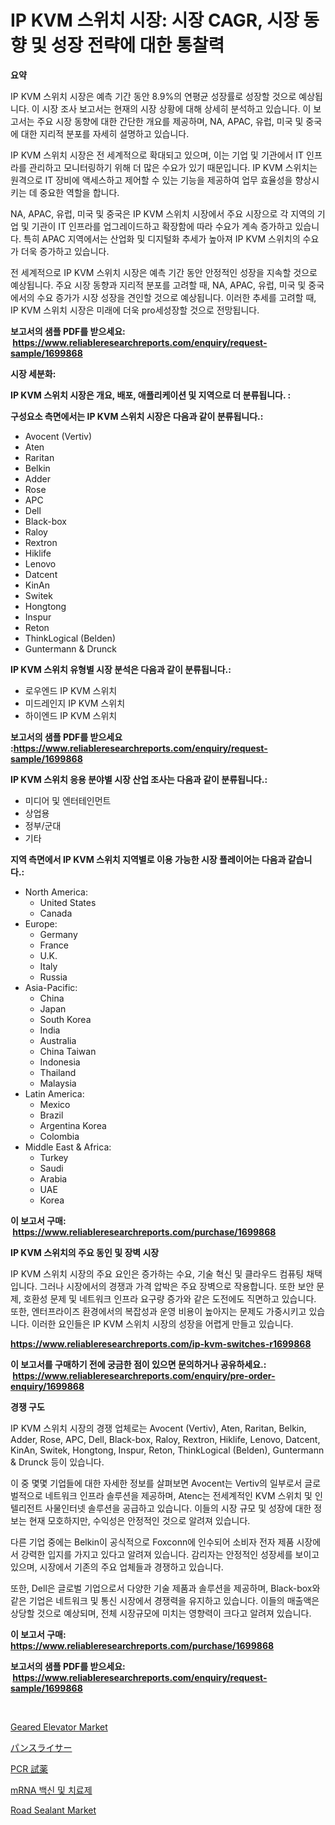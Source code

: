 <p><h1>IP KVM 스위치 시장: 시장 CAGR, 시장 동향 및 성장 전략에 대한 통찰력</h1></p><p><strong>요약</strong></p>
<p><p>IP KVM 스위치 시장은 예측 기간 동안 8.9%의 연평균 성장률로 성장할 것으로 예상됩니다. 이 시장 조사 보고서는 현재의 시장 상황에 대해 상세히 분석하고 있습니다. 이 보고서는 주요 시장 동향에 대한 간단한 개요를 제공하며, NA, APAC, 유럽, 미국 및 중국에 대한 지리적 분포를 자세히 설명하고 있습니다.</p><p>IP KVM 스위치 시장은 전 세계적으로 확대되고 있으며, 이는 기업 및 기관에서 IT 인프라를 관리하고 모니터링하기 위해 더 많은 수요가 있기 때문입니다. IP KVM 스위치는 원격으로 IT 장비에 액세스하고 제어할 수 있는 기능을 제공하여 업무 효율성을 향상시키는 데 중요한 역할을 합니다.</p><p>NA, APAC, 유럽, 미국 및 중국은 IP KVM 스위치 시장에서 주요 시장으로 각 지역의 기업 및 기관이 IT 인프라를 업그레이드하고 확장함에 따라 수요가 계속 증가하고 있습니다. 특히 APAC 지역에서는 산업화 및 디지털화 추세가 높아져 IP KVM 스위치의 수요가 더욱 증가하고 있습니다.</p><p>전 세계적으로 IP KVM 스위치 시장은 예측 기간 동안 안정적인 성장을 지속할 것으로 예상됩니다. 주요 시장 동향과 지리적 분포를 고려할 때, NA, APAC, 유럽, 미국 및 중국에서의 수요 증가가 시장 성장을 견인할 것으로 예상됩니다. 이러한 추세를 고려할 때, IP KVM 스위치 시장은 미래에 더욱 pro세성장할 것으로 전망됩니다.</p></p>
<p><strong>보고서의 샘플 PDF를 받으세요: &nbsp;<a href="https://www.reliableresearchreports.com/enquiry/request-sample/1699868">https://www.reliableresearchreports.com/enquiry/request-sample/1699868</a></strong></p>
<p><strong>시장 세분화:</strong></p>
<p><strong> IP KVM 스위치 시장은 개요, 배포, 애플리케이션 및 지역으로 더 분류됩니다. :</strong></p>
<p><strong>구성요소 측면에서는 IP KVM 스위치 시장은 다음과 같이 분류됩니다.:</strong></p>
<p><ul><li>Avocent (Vertiv)</li><li>Aten</li><li>Raritan</li><li>Belkin</li><li>Adder</li><li>Rose</li><li>APC</li><li>Dell</li><li>Black-box</li><li>Raloy</li><li>Rextron</li><li>Hiklife</li><li>Lenovo</li><li>Datcent</li><li>KinAn</li><li>Switek</li><li>Hongtong</li><li>Inspur</li><li>Reton</li><li>ThinkLogical (Belden)</li><li>Guntermann & Drunck</li></ul></p>
<p><strong> IP KVM 스위치 유형별 시장 분석은 다음과 같이 분류됩니다.:</strong></p>
<p><ul><li>로우엔드 IP KVM 스위치</li><li>미드레인지 IP KVM 스위치</li><li>하이엔드 IP KVM 스위치</li></ul></p>
<p><strong>보고서의 샘플 PDF를 받으세요 :<a href="https://www.reliableresearchreports.com/enquiry/request-sample/1699868">https://www.reliableresearchreports.com/enquiry/request-sample/1699868</a></strong></p>
<p><strong> IP KVM 스위치 응용 분야별 시장 산업 조사는 다음과 같이 분류됩니다.:</strong></p>
<p><ul><li>미디어 및 엔터테인먼트</li><li>상업용</li><li>정부/군대</li><li>기타</li></ul></p>
<p><strong>지역 측면에서 IP KVM 스위치 지역별로 이용 가능한 시장 플레이어는 다음과 같습니다.:</strong></p>
<p><ul>
    <li>
        North America:
        <ul>
            <li>United States</li>
            <li>Canada</li>
        </ul>
    </li>
    <li>
        Europe:
        <ul>
            <li>Germany</li>
            <li>France</li>
            <li>U.K.</li>
            <li>Italy</li>
            <li>Russia</li>
        </ul>
    </li>
    <li>
        Asia-Pacific:
        <ul>
            <li>China</li>
            <li>Japan</li>
            <li>South Korea</li>
            <li>India</li>
            <li>Australia</li>
            <li>China Taiwan</li>
            <li>Indonesia</li>
            <li>Thailand</li>
            <li>Malaysia</li>
        </ul>
    </li>
    <li>
        Latin America:
        <ul>
            <li>Mexico</li>
            <li>Brazil</li>
            <li>Argentina Korea</li>
            <li>Colombia</li>
        </ul>
    </li>
    <li>
        Middle East & Africa:
        <ul>
            <li>Turkey</li>
            <li>Saudi</li>
            <li>Arabia</li>
            <li>UAE</li>
            <li>Korea</li>
        </ul>
    </li>
    </ul></p>
<p><strong>이 보고서 구매: &nbsp;<a href="https://www.reliableresearchreports.com/purchase/1699868">https://www.reliableresearchreports.com/purchase/1699868</a></strong></p>
<p><strong>IP KVM 스위치의 주요 동인 및 장벽 시장</strong></p>
<p><p>IP KVM 스위치 시장의 주요 요인은 증가하는 수요, 기술 혁신 및 클라우드 컴퓨팅 채택입니다. 그러나 시장에서의 경쟁과 가격 압박은 주요 장벽으로 작용합니다. 또한 보안 문제, 호환성 문제 및 네트워크 인프라 요구량 증가와 같은 도전에도 직면하고 있습니다. 또한, 엔터프라이즈 환경에서의 복잡성과 운영 비용이 높아지는 문제도 가중시키고 있습니다. 이러한 요인들은 IP KVM 스위치 시장의 성장을 어렵게 만들고 있습니다.</p></p>
<p><strong><a href="https://www.reliableresearchreports.com/ip-kvm-switches-r1699868">https://www.reliableresearchreports.com/ip-kvm-switches-r1699868</a></strong></p>
<p><strong>이 보고서를 구매하기 전에 궁금한 점이 있으면 문의하거나 공유하세요.: &nbsp;<a href="https://www.reliableresearchreports.com/enquiry/pre-order-enquiry/1699868">https://www.reliableresearchreports.com/enquiry/pre-order-enquiry/1699868</a></strong></p>
<p><strong>경쟁 구도</strong></p>
<p><p>IP KVM 스위치 시장의 경쟁 업체로는 Avocent (Vertiv), Aten, Raritan, Belkin, Adder, Rose, APC, Dell, Black-box, Raloy, Rextron, Hiklife, Lenovo, Datcent, KinAn, Switek, Hongtong, Inspur, Reton, ThinkLogical (Belden), Guntermann & Drunck 등이 있습니다. </p><p>이 중 몇몇 기업들에 대한 자세한 정보를 살펴보면 Avocent는 Vertiv의 일부로서 글로벌적으로 네트워크 인프라 솔루션을 제공하며, Atenc는 전세계적인 KVM 스위치 및 인텔리전트 사물인터넷 솔루션을 공급하고 있습니다. 이들의 시장 규모 및 성장에 대한 정보는 현재 모호하지만, 수익성은 안정적인 것으로 알려져 있습니다.</p><p>다른 기업 중에는 Belkin이 공식적으로 Foxconn에 인수되어 소비자 전자 제품 시장에서 강력한 입지를 가지고 있다고 알려져 있습니다. 감리자는 안정적인 성장세를 보이고 있으며, 시장에서 기존의 주요 업체들과 경쟁하고 있습니다.</p><p>또한, Dell은 글로벌 기업으로서 다양한 기술 제품과 솔루션을 제공하며, Black-box와 같은 기업은 네트워크 및 통신 시장에서 경쟁력을 유지하고 있습니다. 이들의 매출액은 상당할 것으로 예상되며, 전체 시장규모에 미치는 영향력이 크다고 알려져 있습니다.</p></p>
<p><strong>이 보고서 구매: &nbsp; <a href="https://www.reliableresearchreports.com/purchase/1699868">https://www.reliableresearchreports.com/purchase/1699868</a></strong></p>
<p><strong>보고서의 샘플 PDF를 받으세요: &nbsp;<a href="https://www.reliableresearchreports.com/enquiry/request-sample/1699868">https://www.reliableresearchreports.com/enquiry/request-sample/1699868</a></strong><strong></strong></p>
<p>&nbsp;</p>
<p><p><a href="https://view.publitas.com/reportprime-1/geared-elevator-market-outlook-industry-overview-and-forecast-2024-to-2031/">Geared Elevator Market</a></p><p><a href="https://medium.com/@dylancoleman70/%E3%83%91%E3%83%B3%E3%82%B9%E3%83%A9%E3%82%A4%E3%82%B5%E3%83%BC%E5%B8%82%E5%A0%B4%E8%A6%8F%E6%A8%A1-%E5%B8%82%E5%A0%B4%E5%8B%95%E5%90%91%E3%81%A8%E5%B8%82%E5%A0%B4%E4%BA%88%E6%B8%AC-2024%E5%B9%B4%E3%81%8B%E3%82%892031%E5%B9%B4%E3%81%BE%E3%81%A7-8bbfb71f0faf">パンスライサー</a></p><p><a href="https://medium.com/@aidalakin1973/pcr-reagent-market-%E6%88%90%E5%8A%9F%E3%81%99%E3%82%8B%E3%83%93%E3%82%B8%E3%83%8D%E3%82%B9%E6%88%A6%E7%95%A5%E3%81%AE%E9%8D%B52031%E5%B9%B4%E3%81%BE%E3%81%A7%E3%81%AE%E4%BA%88%E6%B8%AC-73b48fa706a9">PCR 試薬</a></p><p><a href="https://medium.com/@randyhuel1979/mrna-%EB%B0%B1%EC%8B%A0-%EB%B0%8F-%EC%B9%98%EB%A3%8C%EC%A0%9C-%EC%8B%9C%EC%9E%A5-%EC%9C%A0%ED%98%95-%EC%9D%91%EC%9A%A9-%EB%B0%8F-%EC%A7%80%EB%A6%AC%EC%97%90-%EB%94%B0%EB%A5%B8-%EC%A2%85%ED%95%A9-%ED%8F%89%EA%B0%80-8e23ca8445a0">mRNA 백신 및 치료제</a></p><p><a href="https://www.linkedin.com/pulse/road-sealant-market-size-reflecting-forecast-till-2031-wpmbc?trackingId=EkmS6a6QqAnGT6sLSdicmg%3D%3D">Road Sealant Market</a></p></p>